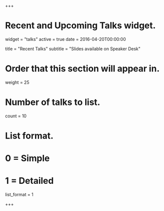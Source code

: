 +++
# Recent and Upcoming Talks widget.
widget = "talks"
active = true
date = 2016-04-20T00:00:00

title = "Recent Talks"
subtitle = "Slides available on Speaker Desk"

# Order that this section will appear in.
weight = 25

# Number of talks to list.
count = 10

# List format.
#   0 = Simple
#   1 = Detailed
list_format = 1

+++

